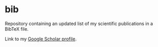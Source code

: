 # bib
Repository containing an updated list of my scientific publications in a BibTeX file.

Link to my [Google Scholar profile](https://scholar.google.it/citations?user=SlXFdE4AAAAJ).

